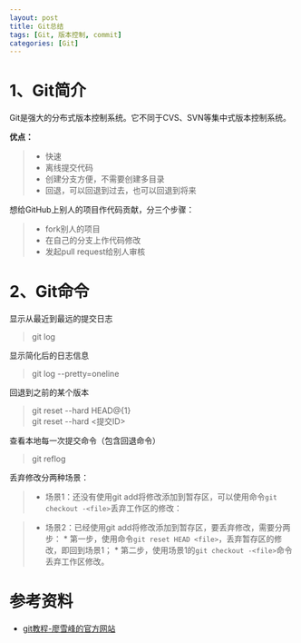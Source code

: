 ```yaml
---
layout: post
title: Git总结
tags: [Git, 版本控制, commit]
categories: [Git]
---
```




# 1、Git简介

Git是强大的分布式版本控制系统。它不同于CVS、SVN等集中式版本控制系统。


**优点：**

>* 快速
>* 离线提交代码
>* 创建分支方便，不需要创建多目录
>* 回退，可以回退到过去，也可以回退到将来


想给GitHub上别人的项目作代码贡献，分三个步骤：

>* fork别人的项目
>* 在自己的分支上作代码修改
>* 发起pull request给别人审核


# 2、Git命令

显示从最近到最远的提交日志

> git log 


显示简化后的日志信息

> git log --pretty=oneline


回退到之前的某个版本
 
> git reset --hard HEAD@{1}  
> git reset --hard <提交ID>


查看本地每一次提交命令（包含回退命令）

> git reflog


丢弃修改分两种场景：

>* 场景1：还没有使用git add将修改添加到暂存区，可以使用命令`git checkout -<file>`丢弃工作区的修改：

>* 场景2：已经使用git add将修改添加到暂存区，要丢弃修改，需要分两步：
    * 第一步，使用命令`git reset HEAD <file>`，丢弃暂存区的修改，即回到场景1；
    * 第二步，使用场景1的`git checkout -<file>`命令丢弃工作区修改。


# 参考资料

* [git教程-廖雪峰的官方网站](http://www.liaoxuefeng.com/wiki/0013739516305929606dd18361248578c67b8067c8c017b000)



